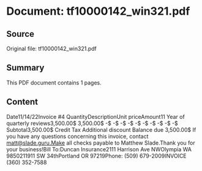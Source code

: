# Document: tf10000142_win321.pdf

## Source
Original file: tf10000142_win321.pdf

## Summary
This PDF document contains 1 pages.

## Content
Date11/14/22Invoice #4
QuantityDescriptionUnit priceAmount11 Year of quarterly reviews3,500.00$                   3,500.00$            -$                     -$                     -$                     -$                     -$                     -$                     -$                     -$                     -$                     -$                     Subtotal3,500.00$               Credit Tax Additional discount Balance due 3,500.00$          If you have any questions concerning this invoice, contact matt@slade.guru.Make all checks payable to Matthew Slade.Thank you for your business!Bill To:Duncan Insurance2111 Harrison Ave NWOlympia WA 9850211911 SW 34thPortland OR 97219Phone: (509) 679-2009INVOICE
(360) 352-7588

